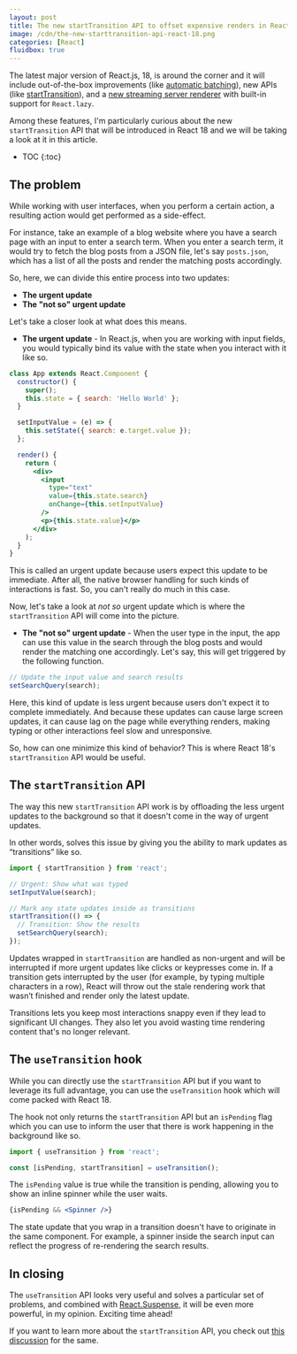 ```yaml
---
layout: post
title: The new startTransition API to offset expensive renders in React 18
image: /cdn/the-new-starttransition-api-react-18.png
categories: [React]
fluidbox: true
---
```


The latest major version of React.js, 18, is around the corner and it will include out-of-the-box improvements (like [automatic batching](https://github.com/reactwg/react-18/discussions/21)), new APIs (like [startTransition](https://github.com/reactwg/react-18/discussions/41)), and a [new streaming server renderer](https://github.com/reactwg/react-18/discussions/37) with built-in support for `React.lazy`.

Among these features, I'm particularly curious about the new `startTransition` API that will be introduced in React 18 and we will be taking a look at it in this article.

* TOC
{:toc}

## The problem

While working with user interfaces, when you perform a certain action, a resulting action would get performed as a side-effect.

For instance, take an example of a blog website where you have a search page with an input to enter a search term. When you enter a search term, it would try to fetch the blog posts from a JSON file, let's say `posts.json`, which has a list of all the posts and render the matching posts accordingly. 

So, here, we can divide this entire process into two updates:

- **The urgent update**
- **The "not so" urgent update**

Let's take a closer look at what does this means.

- **The urgent update** - In React.js, when you are working with input fields, you would typically bind its value with the state when you interact with it like so.

```jsx
class App extends React.Component {
  constructor() {
    super();
    this.state = { search: 'Hello World' };
  }

  setInputValue = (e) => {
    this.setState({ search: e.target.value });
  };

  render() {
    return (
      <div>
        <input
          type="text"
          value={this.state.search}
          onChange={this.setInputValue}
        />
        <p>{this.state.value}</p>
      </div>
    );
  }
}
```

This is called an urgent update because users expect this update to be immediate. After all, the native browser handling for such kinds of interactions is fast. So, you can't really do much in this case.

Now, let's take a look at *not so* urgent update which is where the `startTransition` API will come into the picture.

- **The "not so" urgent update** - When the user type in the input, the app can use this value in the search through the blog posts and would render the matching one accordingly. Let's say, this will get triggered by the following function.

```jsx
// Update the input value and search results
setSearchQuery(search);
```

Here, this kind of update is less urgent because users don't expect it to complete immediately. And because these updates can cause large screen updates, it can cause lag on the page while everything renders, making typing or other interactions feel slow and unresponsive.

So, how can one minimize this kind of behavior? This is where React 18's `startTransition` API would be useful.

## The `startTransition` API

The way this new `startTransition` API work is by offloading the less urgent updates to the background so that it doesn't come in the way of urgent updates.

In other words, solves this issue by giving you the ability to mark updates as “transitions” like so.

```jsx
import { startTransition } from 'react';

// Urgent: Show what was typed
setInputValue(search);

// Mark any state updates inside as transitions
startTransition(() => {
  // Transition: Show the results
  setSearchQuery(search);
});
```

Updates wrapped in `startTransition` are handled as non-urgent and will be interrupted if more urgent updates like clicks or keypresses come in. If a transition gets interrupted by the user (for example, by typing multiple characters in a row), React will throw out the stale rendering work that wasn’t finished and render only the latest update.

Transitions lets you keep most interactions snappy even if they lead to significant UI changes. They also let you avoid wasting time rendering content that's no longer relevant.

## The `useTransition` hook

While you can directly use the `startTransition` API but if you want to leverage its full advantage, you can use the `useTransition` hook which will come packed with React 18.

The hook not only returns the `startTransition` API but an `isPending` flag which you can use to inform the user that there is work happening in the background like so.

```jsx
import { useTransition } from 'react';

const [isPending, startTransition] = useTransition();
```

The `isPending` value is true while the transition is pending, allowing you to show an inline spinner while the user waits.

```jsx
{isPending && <Spinner />}
```

The state update that you wrap in a transition doesn't have to originate in the same component. For example, a spinner inside the search input can reflect the progress of re-rendering the search results.

## In closing

The `useTransition` API looks very useful and solves a particular set of problems, and combined with [React.Suspense](https://reactjs.org/docs/react-api.html#reactsuspense), it will be even more powerful, in my opinion. Exciting time ahead!

If you want to learn more about the `startTransition` API, you check out [this discussion](https://github.com/reactwg/react-18/discussions/41) for the same.
